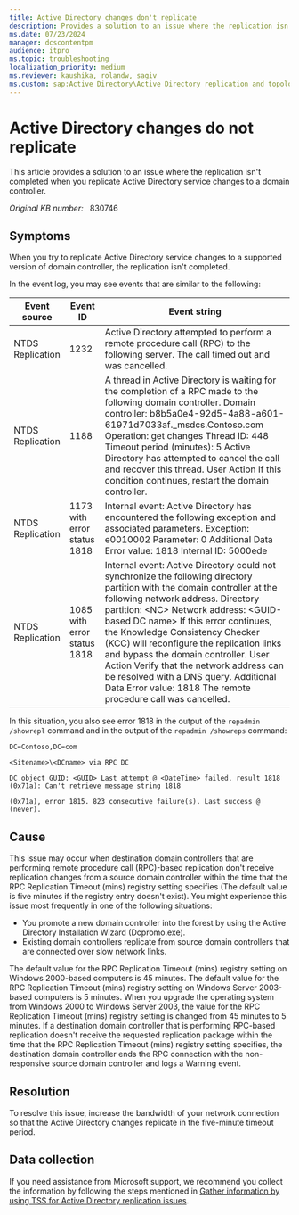 ```yaml
---
title: Active Directory changes don't replicate
description: Provides a solution to an issue where the replication isn't completed when you replicate Active Directory directory service changes to a domain controller.
ms.date: 07/23/2024
manager: dcscontentpm
audience: itpro
ms.topic: troubleshooting
localization_priority: medium
ms.reviewer: kaushika, rolandw, sagiv
ms.custom: sap:Active Directory\Active Directory replication and topology, csstroubleshoot
---
```

# Active Directory changes do not replicate

This article provides a solution to an issue where the replication isn't completed when you replicate Active Directory service changes to a domain controller.

_Original KB number:_ &nbsp; 830746

## Symptoms

When you try to replicate Active Directory service changes to a supported version of domain controller, the replication isn't completed.

In the event log, you may see events that are similar to the following: 

|Event source|Event ID|Event string|
|---|---|---|
|NTDS Replication|1232|Active Directory attempted to perform a remote procedure call (RPC) to the following server. The call timed out and was cancelled.|
|NTDS Replication|1188|A thread in Active Directory is waiting for the completion of a RPC made to the following domain controller. Domain controller: b8b5a0e4-92d5-4a88-a601-61971d7033af._msdcs.Contoso.com Operation: get changes Thread ID: 448 Timeout period (minutes): 5 Active Directory has attempted to cancel the call and recover this thread. User Action If this condition continues, restart the domain controller.|
|NTDS Replication|1173 with error status 1818|Internal event: Active Directory has encountered the following exception and associated parameters. Exception: e0010002 Parameter: 0 Additional Data Error value: 1818 Internal ID: 5000ede|
|NTDS Replication|1085 with error status 1818|Internal event: Active Directory could not synchronize the following directory partition with the domain controller at the following network address. Directory partition: \<NC\> Network address: \<GUID-based DC name\> If this error continues, the Knowledge Consistency Checker (KCC) will reconfigure the replication links and bypass the domain controller. User Action Verify that the network address can be resolved with a DNS query. Additional Data Error value: 1818 The remote procedure call was cancelled.|

In this situation, you also see error 1818 in the output of the `repadmin /showrepl` command and in the output of the `repadmin /showreps` command:  

```output
DC=Contoso,DC=com

<Sitename>\<DCname> via RPC DC

DC object GUID: <GUID> Last attempt @ <DateTime> failed, result 1818 (0x71a): Can't retrieve message string 1818

(0x71a), error 1815. 823 consecutive failure(s). Last success @ (never).
```

## Cause

This issue may occur when destination domain controllers that are performing remote procedure call (RPC)-based replication don't receive replication changes from a source domain controller within the time that the RPC Replication Timeout (mins) registry setting specifies (The default value is five minutes if the registry entry doesn't exist). You might experience this issue most frequently in one of the following situations:

- You promote a new domain controller into the forest by using the Active Directory Installation Wizard (Dcpromo.exe).
- Existing domain controllers replicate from source domain controllers that are connected over slow network links.

The default value for the RPC Replication Timeout (mins) registry setting on Windows 2000-based computers is 45 minutes. The default value for the RPC Replication Timeout (mins) registry setting on Windows Server 2003-based computers is 5 minutes. When you upgrade the operating system from Windows 2000 to Windows Server 2003, the value for the RPC Replication Timeout (mins) registry setting is changed from 45 minutes to 5 minutes. If a destination domain controller that is performing RPC-based replication doesn't receive the requested replication package within the time that the RPC Replication Timeout (mins) registry setting specifies, the destination domain controller ends the RPC connection with the non-responsive source domain controller and logs a Warning event.

## Resolution

To resolve this issue, increase the bandwidth of your network connection so that the Active Directory changes replicate in the five-minute timeout period. 

## Data collection

If you need assistance from Microsoft support, we recommend you collect the information by following the steps mentioned in [Gather information by using TSS for Active Directory replication issues](../../windows-client/windows-troubleshooters/gather-information-using-tss-ad-replication.md).
